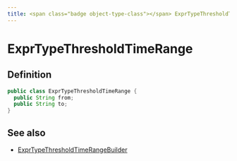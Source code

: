 ```yaml
---
title: <span class="badge object-type-class"></span> ExprTypeThresholdTimeRange
---
```

# <span class="badge object-type-class"></span> ExprTypeThresholdTimeRange

## Definition

```java
public class ExprTypeThresholdTimeRange {
  public String from;
  public String to;
}
```
## See also

 * <span class="badge builder"></span> [ExprTypeThresholdTimeRangeBuilder](./builder-ExprTypeThresholdTimeRangeBuilder.md)
